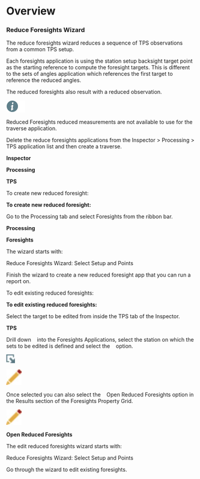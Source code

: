 # Overview

### Reduce Foresights Wizard

The reduce foresights wizard reduces a sequence of TPS observations from a common TPS setup.

Each foresights application is using the station setup backsight target point as the starting reference to compute the foresight targets. This is different to the sets of angles application which references the first target to reference the reduced angles.

The reduced foresights also result with a reduced observation.

![Image](./data/icons/note.gif)

Reduced Foresights reduced measurements are not available to use for the traverse application.

Delete the reduce foresights applications from the Inspector > Processing > TPS application list and then create a traverse.

**Inspector**

**Processing**

**TPS**

To create new reduced foresight:

**To create new reduced foresight:**

Go to the Processing tab and select Foresights from the ribbon bar.

**Processing**

**Foresights**

The wizard starts with:

Reduce Foresights Wizard: Select Setup and Points

Finish the wizard to create a new reduced foresight app that you can run a report on.

To edit existing reduced foresights:

**To edit existing reduced foresights:**

Select the target to be edited from inside the TPS tab of the Inspector.

**TPS**

Drill down    into the Foresights Applications, select the station on which the sets to be edited is defined and select the    option.

![Image](graphics/00466978.jpg)

![Image](graphics/00467046.jpg)

Once selected you can also select the    Open Reduced Foresights option in the Results section of the Foresights Property Grid.

![Image](graphics/00467046.jpg)

**Open Reduced Foresights**

The edit reduced foresights wizard starts with:

Reduce Foresights Wizard: Select Setup and Points

Go through the wizard to edit existing foresights.

